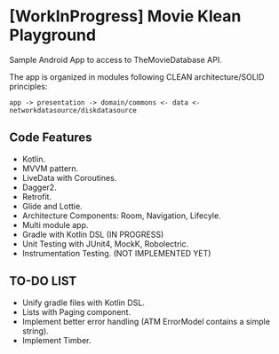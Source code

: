 # [WorkInProgress] Movie Klean Playground

Sample Android App to access to TheMovieDatabase API.

The app is organized in modules following CLEAN architecture/SOLID principles:
```
app -> presentation -> domain/commons <- data <- networkdatasource/diskdatasource
```

## Code Features

- Kotlin.
- MVVM pattern.
- LiveData with Coroutines.
- Dagger2.
- Retrofit.
- Glide and Lottie.
- Architecture Components: Room, Navigation, Lifecyle.
- Multi module app.
- Gradle with Kotlin DSL (IN PROGRESS)
- Unit Testing with JUnit4, MockK, Robolectric.
- Instrumentation Testing. (NOT IMPLEMENTED YET)

## TO-DO LIST
- Unify gradle files with Kotlin DSL.
- Lists with Paging component.
- Implement better error handling (ATM ErrorModel contains a simple string).
- Implement Timber.

